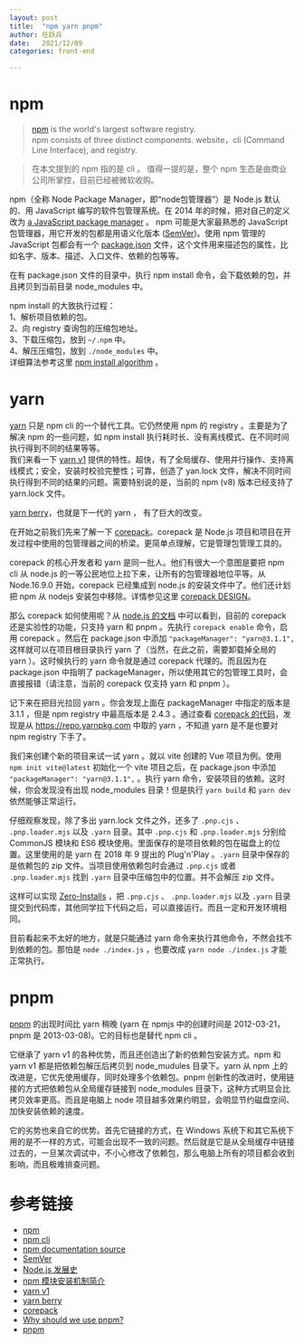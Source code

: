 ```yaml
---
layout: post
title:  "npm yarn pnpm"
author:	任跃兵
date:   2021/12/09         
categories: front-end

---
```



# npm
> [npm](https://www.npmjs.com/) is the world's largest software registry.   
> npm consists of three distinct components. website，cli (Command Line Interface), and registry.

> 在本文提到的 npm 指的是 cli 。 值得一提的是，整个 npm 生态是由商业公司所掌控，目前已经被微软收购。

npm（全称 Node Package Manager，即“node包管理器”）是 Node.js 默认的、用 JavaScript 编写的软件包管理系统。在 2014 年的时候，把对自己的定义改为 [a JavaScript package manager](https://github.com/npm/cli/commit/cbb890eeacc0501ba1b8c6955f1c829c8af9f486) 。
npm 可能是大家最熟悉的 JavaScript 包管理器，用它开发的包都是用语义化版本 ([SemVer](https://semver.org/lang/zh-CN/))。使用 npm 管理的 JavaScript 包都会有一个 [package.json](https://docs.npmjs.com/cli/v8/configuring-npm/package-json) 文件，这个文件用来描述包的属性，比如名字、版本、描述、入口文件、依赖的包等等。

在有 package.json 文件的目录中，执行 npm install 命令，会下载依赖的包，并且拷贝到当前目录 node_modules 中。

npm install 的大致执行过程：  
1、解析项目依赖的包。  
2、向 registry 查询包的压缩包地址。  
3、下载压缩包，放到 `~/.npm` 中。  
4、解压压缩包，放到 `./node_modules` 中。  
详细算法参考这里 [npm install algorithm](https://github.com/npm/documentation/blob/main/content/cli/v6/commands/npm-install.md#algorithm) 。

# yarn
[yarn](https://yarnpkg.com/) 只是 npm cli 的一个替代工具。它仍然使用 npm 的 registry 。主要是为了解决 npm 的一些问题，如 npm install 执行耗时长、没有离线模式、在不同时间执行得到不同的结果等等。  
我们来看一下 [yarn v1](https://classic.yarnpkg.com/lang/en/) 提供的特性。超快，有了全局缓存、使用并行操作、支持离线模式；安全，安装时校验完整性；可靠，创造了 yan.lock 文件，解决不同时间执行得到不同的结果的问题。需要特别说的是，当前的 npm (v8) 版本已经支持了 yarn.lock 文件。

[yarn berry](https://yarnpkg.com/)，也就是下一代的 yarn ， 有了巨大的改变。

在开始之前我们先来了解一下 [corepack](https://github.com/nodejs/corepack)。corepack 是 Node.js 项目和项目在开发过程中使用的包管理器之间的桥梁。更简单点理解，它是管理包管理工具的。

corepack 的核心开发者和 yarn 是同一批人。他们有很大一个意图是要把 npm cli 从 node.js 的一等公民地位上拉下来，让所有的包管理器地位平等。从 Node.16.9.0 开始，corepack 已经集成到 node.js 的安装文件中了。他们还计划把 npm 从 nodejs 安装包中移除。详情参见这里 [corepack DESIGN](https://github.com/nodejs/corepack/blob/49ea6a2/DESIGN.md#envisioned-workflow)。

那么 corepack 如何使用呢？从 [node.js 的文档](https://nodejs.org/dist/latest-v16.x/docs/api/corepack.html) 中可以看到，目前的 corepack 还是实验性的功能，只支持 yarn 和 pnpm 。先执行 `corepack enable` 命令，启用 corepack 。然后在 package.json 中添加 `"packageManager": "yarn@3.1.1",`  这样就可以在项目根目录执行 yarn 了（当然，在此之前，需要卸载掉全局的 yarn ）。这时候执行的 yarn 命令就是通过 corepack 代理的。而且因为在 package.json 中指明了 packageManager，所以使用其它的包管理工具时，会直接报错（请注意，当前的 corepack 仅支持 yarn 和 pnpm ）。

记下来在把目光拉回 yarn 。你会发现上面在 packageManager 中指定的版本是 3.1.1 ，但是 npm registry 中最高版本是 2.4.3 。通过查看 [corepack 的代码](https://github.com/nodejs/corepack/blob/3b2961aaa8a8f823fcc63eada88379ca00638d7c/config.json#L80)，发现是从 https://repo.yarnpkg.com 中取的 yarn ，不知道 yarn 是不是也要对 npm registry 下手了。

我们来创建个新的项目来试一试 yarn 。就以 vite 创建的 Vue 项目为例。使用 `npm init vite@latest` 初始化一个 vite 项目之后，在 package.json 中添加 `"packageManager": "yarn@3.1.1",` 。执行 yarn 命令，安装项目的依赖。这时候，你会发现没有出现 node_modules 目录！但是执行 `yarn build` 和 `yarn dev` 依然能够正常运行。

仔细观察发现，除了多出 yarn.lock 文件之外，还多了 `.pnp.cjs` 、 `.pnp.loader.mjs` 以及 `.yarn` 目录。其中 `.pnp.cjs` 和 `.pnp.loader.mjs` 分别给 CommonJS 模块和 ES6 模块使用。里面保存的是项目依赖的包在磁盘上的位置。这里使用的是 yarn 在 2018 年 9 提出的 Plug'n'Play 。`.yarn` 目录中保存的是依赖包的 zip 文件。当项目使用依赖包时会通过 `.pnp.cjs` 或者 `.pnp.loader.mjs` 找到 `.yarn` 目录中压缩包中的位置。并不会解压 zip 文件。

这样可以实现 [Zero-Installs](https://yarnpkg.com/features/zero-installs) ，把 `.pnp.cjs` 、 `.pnp.loader.mjs` 以及 `.yarn` 目录提交到代码库，其他同学拉下代码之后，可以直接运行。而且一定和开发环境相同。

目前看起来不太好的地方，就是只能通过 yarn 命令来执行其他命令，不然会找不到依赖的包。那怕是 `node ./index.js` ，也要改成 `yarn node ./index.js` 才能正常执行。

# pnpm
[pnpm](https://pnpm.io/) 的出现时间比 yarn 稍晚 (yarn 在 npmjs 中的创建时间是 2012-03-21，pnpm 是 2013-03-08)。它的目标也是替代 npm cli 。

它继承了 yarn v1 的各种优势，而且还创造出了新的依赖包安装方式。npm 和 yarn v1 都是把依赖包解压后拷贝到 node_mudules 目录下。yarn 从 npm 上的改进是，它优先使用缓存，同时处理多个依赖包。pnpm 创新性的改进时，使用链接的方式把依赖包从全局缓存链接到 node_modules 目录下，这种方式明显会比拷贝效率更高。而且是电脑上 node 项目越多效果约明显，会明显节约磁盘空间、加快安装依赖的速度。

它的劣势也来自它的优势。首先它链接的方式，在 Windows 系统下和其它系统下用的是不一样的方式，可能会出现不一致的问题。然后就是它是从全局缓存中链接过去的，一旦某次调试中，不小心修改了依赖包，那么电脑上所有的项目都会收到影响，而且极难排查问题。

# 参考链接
- [npm](https://www.npmjs.com/)
- [npm cli](https://github.com/npm/cli/)
- [npm documentation source](https://github.com/npm/documentation)
- [SemVer](https://semver.org/lang/zh-CN/)
- [Node.js 发展史](http://www.ayqy.net/blog/node-js发展史/)
- [npm 模块安装机制简介](https://www.ruanyifeng.com/blog/2016/01/npm-install.html)
- [yarn v1](https://classic.yarnpkg.com/lang/en/)
- [yarn berry](https://yarnpkg.com/)
- [corepack](https://github.com/nodejs/corepack)
- [Why should we use pnpm?](https://www.kochan.io/nodejs/why-should-we-use-pnpm.html)
- [pnpm](https://pnpm.io/)

